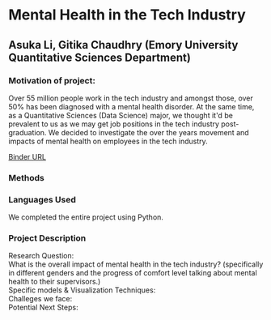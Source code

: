 # Mental Health in the Tech Industry
## Asuka Li, Gitika Chaudhry (Emory University Quantitative Sciences Department)

### Motivation of project:
Over 55 million people work in the tech industry and amongst those, over 50% has been diagnosed with a mental health disorder. At the same time, as a Quantitative Sciences (Data Science) major, we thought it'd be prevalent to us as we may get job positions in the tech industry post-graduation. We decided to investigate the over the years movement and impacts of mental health on employees in the tech industry.

[Binder URL](https://mybinder.org/v2/gh/alee248/qtm302w_eda/HEAD)

### Methods

### Languages Used
We completed the entire project using Python.

### Project Description
Research Question:  
What is the overall impact of mental health in the tech industry? (specifically in different genders and the progress of comfort level talking about mental health to their supervisors.)  
Specific models & Visualization Techniques:  
Challeges we face:  
Potential Next Steps:  

